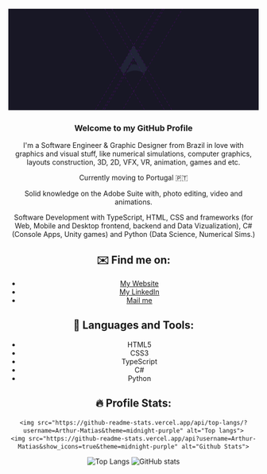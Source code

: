 <div style="text-align:center">

  ![banner](https://raw.githubusercontent.com/Arthur-Matias/Arthur-Matias.github.io/master/banner.png)
  
  ### Welcome to my GitHub Profile

  I'm a Software Engineer & Graphic Designer from Brazil in love with graphics and visual stuff, like numerical simulations, computer graphics, layouts construction, 3D, 2D, VFX, VR, animation, games and etc.

  Currently moving to Portugal 🇵🇹

  Solid knowledge on the Adobe Suite with, photo editing, video and animations.

  Software Development with TypeScript, HTML, CSS and frameworks (for Web, Mobile and Desktop frontend, backend and Data Vizualization), C# (Console Apps, Unity games) and Python (Data Science, Numerical Sims.)
  
  ## ✉️ Find me on:

  - [My Website](https://arthur-matias.github.io/)
  - [My LinkedIn](https://www.linkedin.com/in/arthur-matias/)
  - [Mail me](mailto:ahmmfdc@gmail.com)

  ## 💼 Languages and Tools:

  - HTML5
  - CSS3
  - TypeScript
  - C#
  - Python

  ## 🔥 Profile Stats:
  <div align="text-align: center">
  
    <img src="https://github-readme-stats.vercel.app/api/top-langs/?username=Arthur-Matias&theme=midnight-purple" alt="Top langs">
    <img src="https://github-readme-stats.vercel.app/api?username=Arthur-Matias&show_icons=true&theme=midnight-purple" alt="Github Stats">
    
  ![Top Langs]() ![GitHub stats]() 
  
  </div>
</div>
